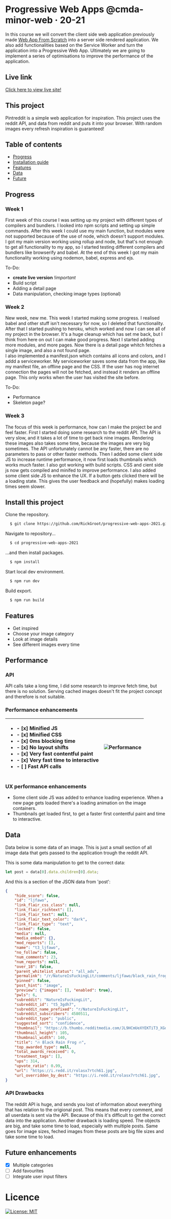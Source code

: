 # Progressive Web Apps @cmda-minor-web · 20-21

In this course we will convert the client side web application previously made [Web App From Scratch](https://github.com/RickGroot/web-app-from-scratch-2021) into a server side rendered application. We also add functionalities based on the Service Worker and turn the application into a Progressive Web App. Ultimately we are going to implement a series of optimisations to improve the performance of the application.  

## Live link
[Click here to view live site!](https://rick-groot-pwa.herokuapp.com/category/nature)

## This project
Pintreddit is a simple web application for inspiration. This project uses the reddit API, and data from reddit and puts it into your browser. With random images every refresh inspiration is guaranteed!

## Table of contents 
* [Progress](https://github.com/RickGroot/progressive-web-apps-2021#progress)
* [Installation guide](https://github.com/RickGroot/progressive-web-apps-2021#install-this-project)
* [Features](https://github.com/RickGroot/progressive-web-apps-2021#features)
* [Data](https://github.com/RickGroot/progressive-web-apps-2021#data)
* [Future](https://github.com/RickGroot/progressive-web-apps-2021#future-enhancements)

## Progress
### Week 1
First week of this course I was setting up my project with different types of compilers and bundlers. I looked into npm scripts and setting up simple commands. After this week I could use my main function, but modules were not supported because of the use of node, which doesn't support modules. I got my main version working using rollup and node, but that's not enough to get all functionality to my app, so I started testing different compilers and bundlers like browserify and babel. At the end of this week I got my main functionality working using nodemon, babel, express and ejs.  

To-Do:
* **create live version** *!important*
* Build script
* Adding a detail page
* Data manipulation, checking image types (optional)

### Week 2
New week, new me. This week I started making some progress. I realised babel and other stuff isn't necessary for now, so I deleted that functionality. After that I started pushing to heroku, which worked and now I can see all of my project in the browser. It's a huge cleanup which has set me back, but I think from here on out I can make good progress. Next I started adding more modules, and more pages. Now there is a detail page whitch fetches a single image, and also a not found page.  
I also implemented a manifest.json which contains all icons and colors, and I addd a serviceworker. My serviceworker saves some data from the app, like my manifest file, an offline page and the CSS. If the user has nog internet connection the pages will not be fetched, and instead it renders an offline page. This only works when the user has visited the site before.

To-Do: 
* Performance
* Skeleton page?

### Week 3
The focus of this week is performance, how can I make the project be and feel faster. First I started doing some research to the reddit API. The API is very slow, and it takes a lot of time to get back nine images. Rendering these images also takes some time, because the images are very big sometimes. The API unfortunately cannot be any faster, there are no parameters to pass or other faster methods. Then I added some client side JS to increase runtime performance, it now first loads thumbnails which works much faster. I also got working with build scripts. CSS and cient side js now gets compiled and minifed to improve performance. I also added some client side JS to enhance the UX. If a button gets clicked there will be a loading state. This gives the user feedback and (hopefully) makes loading times seem slower.

## Install this project
    
Clone the repository.
```bash
  $ git clone https://github.com/RickGroot/progressive-web-apps-2021.git
```
    
Navigate to repository...
```bash
  $ cd progressive-web-apps-2021
```

...and then install packages.
```bash
  $ npm install
```
    
Start local dev environment.
```bash
  $ npm run dev
```
    
Build export.
```bash
  $ npm run build
```

## Features
* Get inspired
* Choose your image category
* Look at image details
* See different images every time

## Performance
### API
API calls take a long time, I did some research to improve fetch time, but there is no solution. Serving cached images doesn't fit the project concept and therefore is not suitable.
### Performance enhancements
| <ul><li>- [x] Minified JS</li><li>- [x] Minified CSS</li><li>- [x] 0ms blocking time</li><li>- [x] No layout shifts</li><li>- [x] Very fast contentful paint</li><li>- [x] Very fast time to interactive</li><li>- [ ] Fast API calls</li></ul> | ![Performance](https://github.com/rickgroot/progressive-web-apps-2021/blob/main/assets/performance.jpg?raw=true) |
|:---|:---:|

### UX performance enhancements
* Some client side JS was added to enhance loading experience. When a new page gets loaded there's a loading animation on the image containers. 
* Thumbnails get loaded first, to get a faster first contentful paint and time to interactive.

## Data
Data below is some data of an image. This is just a small section of all image data that gets passed to the application trough the reddit API.    

This is some data manipulation to get to the correct data:
```js
let post = data[0].data.children[0].data;
```
    
And this is a section of the JSON data from 'post':
```json
{
    "hide_score": false,
    "id": "ljfawo",
    "link_flair_css_class": null,
    "link_flair_richtext": [],
    "link_flair_text": null,
    "link_flair_text_color": "dark",
    "link_flair_type": "text",
    "locked": false,
    "media": null,
    "media_embed": {},
    "mod_reports": [],
    "name": "t3_ljfawo",
    "no_follow": false,
    "num_comments": 23,
    "num_reports": null,
    "over_18": false,
    "parent_whitelist_status": "all_ads",
    "permalink": "/r/NatureIsFuckingLit/comments/ljfawo/black_rain_frog/",
    "pinned": false,
    "post_hint": "image",
    "preview": {"images": [], "enabled": true},
    "pwls": 6,
    "subreddit": "NatureIsFuckingLit",
    "subreddit_id": "t5_3gdh7",
    "subreddit_name_prefixed": "r/NatureIsFuckingLit",
    "subreddit_subscribers": 4580511,
    "subreddit_type": "public",
    "suggested_sort": "confidence",
    "thumbnail": "https://b.thumbs.redditmedia.com/JL9HCmUeXYEKTiT3_XGdaBFUOubPNRMP_74jRwHnMXo.jpg",
    "thumbnail_height": 105,
    "thumbnail_width": 140,
    "title": "🔥 Black Rain Frog 🔥",
    "top_awarded_type": null,
    "total_awards_received": 0,
    "treatment_tags": [],
    "ups": 314,
    "upvote_ratio": 0.99,
    "url": "https://i.redd.it/rolasx7rtch61.jpg",
    "url_overridden_by_dest": "https://i.redd.it/rolasx7rtch61.jpg",
}
```

### API Drawbacks
The reddit API is huge, and sends you lost of information about everything that has relation to the origional post. This means that every comment, and all userdata is sent via the API. Because of this it's difficult to get the correct data into the application. Another drawback is loading speed. The objects are big, and take some time to load, especially with multiple posts. Same goes for image sizes, feched images from these posts are big file sizes and take some time to load.
<!-- What external data source is featured in your project and what are its properties 🌠 -->

<!-- Maybe a checklist of done stuff and stuff still on your wishlist? ✅ -->
## Future enhancements
- [x] Multiple categories
- [ ] Add favourites
- [ ] Integrate user input filters

<!-- How about a license here? 📜 (or is it a licence?) 🤷 -->
# Licence
[![License: MIT](https://img.shields.io/badge/License-MIT-yellow.svg)](https://opensource.org/licenses/MIT)